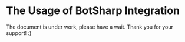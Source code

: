 # The Usage of BotSharp Integration

The document is under work, please have a wait. Thank you for your support! :)